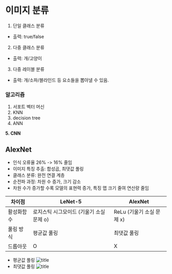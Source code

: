 # 이미지 분류
1. 단일 클래스 분류
- 출력: true/false
2. 다중 클래스 분류
- 출력: 개/고양이
3. 다중 레이블 분류
- 출력: 개/소파/블라인드 등 요소들을 뽑아낼 수 있음.
### 알고리즘
1. 서포트 벡터 머신
2. KNN
3. decision tree
4. ANN

**5. CNN**
## AlexNet
- 인식 오류율 26% -> 16% 줄임
- 이미지 특징 추출: 합성곱, 최댓값 풀링
- 클래스 분류: 완전 연결 계층
- 순전파 과정: 차원 수 증가, 크기 감소
- 차원 수가 증가할 수록 모델의 표현력 증가, 특징 맵 크기 줄여 연산량 줄임

| 차이점 | LeNet-5 | AlexNet |
| --- | --- | --- |
| 활성화함수 | 로지스틱 시그모이드 (기울기 소실 문제 o) | ReLu (기울기 소실 문제 x) |
| 풀링 방식 | 평균값 풀링 | 최댓값 풀링 |
| 드롭아웃 | O | X |

- 평균값 풀링
![title](https://img1.daumcdn.net/thumb/R1280x0/?scode=mtistory2&fname=https%3A%2F%2Fblog.kakaocdn.net%2Fdn%2FbMAgeP%2Fbtq1JAU6zSX%2F6bpqiUk2dbyzDpXNtq4k11%2Fimg.png)   
- 최댓값 풀링
![title](https://img1.daumcdn.net/thumb/R1280x0/?scode=mtistory2&fname=https%3A%2F%2Fblog.kakaocdn.net%2Fdn%2FJaok0%2Fbtq1JWcvag0%2FOcVGTPPWoUlIhcRZVP3k1k%2Fimg.png)   
